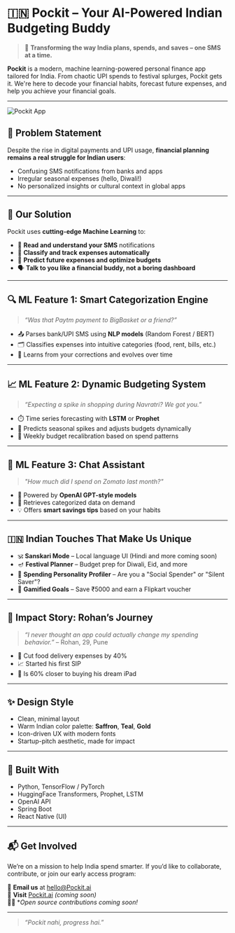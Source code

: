 
# 🇮🇳 Pockit – Your AI-Powered Indian Budgeting Buddy

> 🎯 **Transforming the way India plans, spends, and saves – one SMS at a time.**

**Pockit** is a modern, machine learning-powered personal finance app tailored for India. From chaotic UPI spends to festival splurges, Pockit gets it. We're here to decode your financial habits, forecast future expenses, and help you achieve your financial goals.

---

![Pockit App](assets/mockup.png)

## 💸 Problem Statement

Despite the rise in digital payments and UPI usage, **financial planning remains a real struggle for Indian users**:

- Confusing SMS notifications from banks and apps  
- Irregular seasonal expenses (hello, Diwali!)  
- No personalized insights or cultural context in global apps  

---

## 🧠 Our Solution

Pockit uses **cutting-edge Machine Learning** to:

- 📨 **Read and understand your SMS** notifications  
- 🧠 **Classify and track expenses automatically**  
- 🔮 **Predict future expenses and optimize budgets**  
- 🗣️ **Talk to you like a financial buddy, not a boring dashboard**

---

## 🔍 ML Feature 1: Smart Categorization Engine

> *“Was that Paytm payment to BigBasket or a friend?”*

- 📤 Parses bank/UPI SMS using **NLP models** (Random Forest / BERT)  
- 🗂️ Classifies expenses into intuitive categories (food, rent, bills, etc.)  
- 🤖 Learns from your corrections and evolves over time  

---

## 📈 ML Feature 2: Dynamic Budgeting System

> *“Expecting a spike in shopping during Navratri? We got you.”*

- ⏱️ Time series forecasting with **LSTM** or **Prophet**  
- 📅 Predicts seasonal spikes and adjusts budgets dynamically  
- 🔄 Weekly budget recalibration based on spend patterns  

---

## 💬 ML Feature 3: Chat Assistant

> *"How much did I spend on Zomato last month?"*  

- 🤖 Powered by **OpenAI GPT-style models**  
- 🧾 Retrieves categorized data on demand  
- 💡 Offers **smart savings tips** based on your habits  

---

## 🇮🇳 Indian Touches That Make Us Unique

- 🕉️ **Sanskari Mode** – Local language UI (Hindi and more coming soon)  
- 🪔 **Festival Planner** – Budget prep for Diwali, Eid, and more  
- 🧠 **Spending Personality Profiler** – Are you a "Social Spender" or "Silent Saver"?  
- 🎁 **Gamified Goals** – Save ₹5000 and earn a Flipkart voucher  

---

## 🙌 Impact Story: Rohan’s Journey

> *“I never thought an app could actually change my spending behavior.”* – Rohan, 29, Pune

- 🍔 Cut food delivery expenses by 40%  
- 📈 Started his first SIP  
- 🎯 Is 60% closer to buying his dream iPad  

---

## ✨ Design Style

- Clean, minimal layout  
- Warm Indian color palette: **Saffron**, **Teal**, **Gold**  
- Icon-driven UX with modern fonts  
- Startup-pitch aesthetic, made for impact  

---

## 🚀 Built With

- Python, TensorFlow / PyTorch  
- HuggingFace Transformers, Prophet, LSTM  
- OpenAI API
- Spring Boot
- React Native (UI)  

---

## 📬 Get Involved

We’re on a mission to help India spend smarter. If you’d like to collaborate, contribute, or join our early access program:

📧 **Email us** at hello@Pockit.ai  
🔗 **Visit** [Pockit.ai](https://Pockit.ai) *(coming soon)*  
🧑‍💻 **Open source contributions coming soon!*

---

> *“Pockit nahi, progress hai.”*
